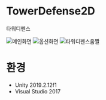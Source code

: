 # TowerDefense2D
타워디펜스

![메인화면](https://user-images.githubusercontent.com/43703023/91193818-842acd00-e732-11ea-8c60-d87b953e6575.PNG)
![옵션화면](https://user-images.githubusercontent.com/43703023/91193827-87be5400-e732-11ea-9d7b-621db9be7e86.PNG)
![타워디펜스움짤](https://user-images.githubusercontent.com/43703023/91193810-82610980-e732-11ea-902c-b0a5edb1e076.gif)




# 환경
* Unity 2019.2.12f1
* Visual Studio 2017

